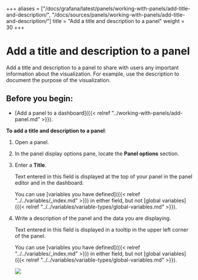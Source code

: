 +++
aliases = ["/docs/grafana/latest/panels/working-with-panels/add-title-and-description/", "/docs/sources/panels/working-with-panels/add-title-and-description/"]
title = "Add a title and description to a panel"
weight = 30
+++

# Add a title and description to a panel

Add a title and description to a panel to share with users any important information about the visualization. For example, use the description to document the purpose of the visualization.

## Before you begin:

- [Add a panel to a dashboard]({{< relref "../working-with-panels/add-panel.md" >}}).

**To add a title and description to a panel**:

1. Open a panel.

1. In the panel display options pane, locate the **Panel options** section.

1. Enter a **Title**.

   Text entered in this field is displayed at the top of your panel in the panel editor and in the dashboard.

   You can use [variables you have defined]({{< relref "../../variables/_index.md" >}}) in either field, but not [global variables]({{< relref "../../variables/variable-types/global-variables.md" >}}).

1. Write a description of the panel and the data you are displaying.

   Text entered in this field is displayed in a tooltip in the upper left corner of the panel.

   You can use [variables you have defined]({{< relref "../../variables/_index.md" >}}) in either field, but not [global variables]({{< relref "../../variables/variable-types/global-variables.md" >}}).

   ![](/static/img/docs/panels/panel-options-8-0.png)

